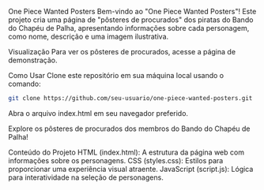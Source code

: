 
One Piece Wanted Posters
Bem-vindo ao "One Piece Wanted Posters"! Este projeto cria uma página de "pôsteres de procurados" dos piratas do Bando do Chapéu de Palha, apresentando informações sobre cada personagem, como nome, descrição e uma imagem ilustrativa.

Visualização
Para ver os pôsteres de procurados, acesse a página de demonstração.

Como Usar
Clone este repositório em sua máquina local usando o comando:

```bash
git clone https://github.com/seu-usuario/one-piece-wanted-posters.git
```


Abra o arquivo index.html em seu navegador preferido.

Explore os pôsteres de procurados dos membros do Bando do Chapéu de Palha!

Conteúdo do Projeto
HTML (index.html): A estrutura da página web com informações sobre os personagens.
CSS (styles.css): Estilos para proporcionar uma experiência visual atraente.
JavaScript (script.js): Lógica para interatividade na seleção de personagens.
